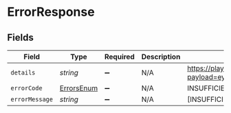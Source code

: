 # ErrorResponse


## Fields

| Field                                                                                        | Type                                                                                         | Required                                                                                     | Description                                                                                  | Example                                                                                      |
| -------------------------------------------------------------------------------------------- | -------------------------------------------------------------------------------------------- | -------------------------------------------------------------------------------------------- | -------------------------------------------------------------------------------------------- | -------------------------------------------------------------------------------------------- |
| `details`                                                                                    | *string*                                                                                     | :heavy_minus_sign:                                                                           | N/A                                                                                          | https://play.numscript.org/?payload=eyJlcnJvciI6ImFjY291bnQgaGFkIGluc3VmZmljaWVudCBmdW5kcyJ9 |
| `errorCode`                                                                                  | [ErrorsEnum](../../models/shared/errorsenum.md)                                              | :heavy_minus_sign:                                                                           | N/A                                                                                          | INSUFFICIENT_FUND                                                                            |
| `errorMessage`                                                                               | *string*                                                                                     | :heavy_minus_sign:                                                                           | N/A                                                                                          | [INSUFFICIENT_FUND] account had insufficient funds                                           |